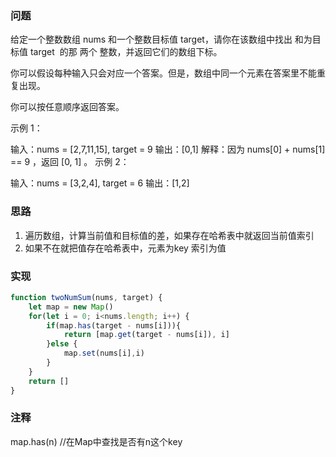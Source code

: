 ### 问题

给定一个整数数组 nums 和一个整数目标值 target，请你在该数组中找出 和为目标值 target  的那 两个 整数，并返回它们的数组下标。

你可以假设每种输入只会对应一个答案。但是，数组中同一个元素在答案里不能重复出现。

你可以按任意顺序返回答案。


示例 1：

输入：nums = [2,7,11,15], target = 9
输出：[0,1]
解释：因为 nums[0] + nums[1] == 9 ，返回 [0, 1] 。
示例 2：

输入：nums = [3,2,4], target = 6
输出：[1,2]



### 思路

1. 遍历数组，计算当前值和目标值的差，如果存在哈希表中就返回当前值索引
2. 如果不在就把值存在哈希表中，元素为key 索引为值


### 实现 

```js 
function twoNumSum(nums, target) {
    let map = new Map()
    for(let i = 0; i<nums.length; i++) {
        if(map.has(target - nums[i])){
            return [map.get(target - nums[i]), i]
        }else {
            map.set(nums[i],i)
        }
    }
    return []
} 

```


### 注释

map.has(n)  //在Map中查找是否有n这个key